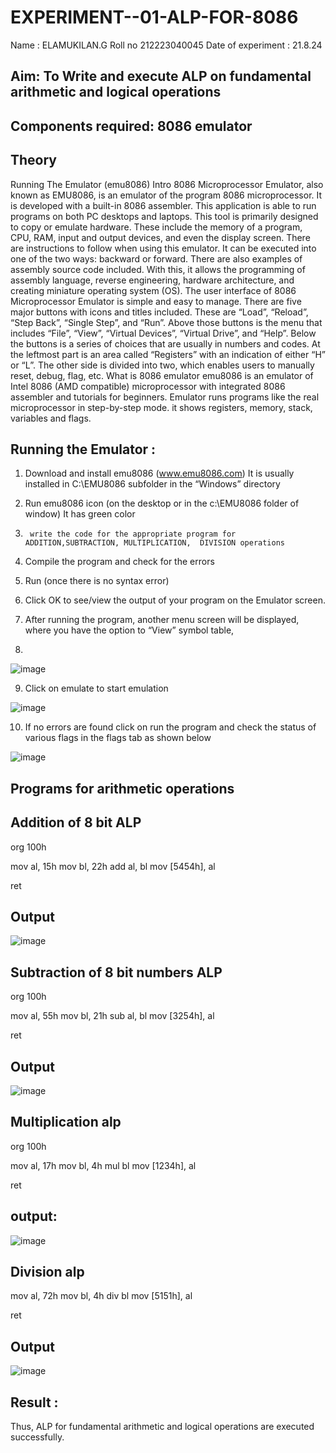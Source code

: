 # EXPERIMENT--01-ALP-FOR-8086
Name : ELAMUKILAN.G
Roll no 212223040045
Date of experiment : 21.8.24





## Aim: To Write and execute ALP on fundamental arithmetic and logical operations
## Components required: 8086  emulator 
## Theory 
Running The Emulator (emu8086) Intro 8086 Microprocessor Emulator, also known as EMU8086, is an emulator of the program 8086 microprocessor. It is developed with a built-in 8086 assembler. This application is able to run programs on both PC desktops and laptops. This tool is primarily designed to copy or emulate hardware. These include the memory of a program, CPU, RAM, input and output devices, and even the display screen. There are instructions to follow when using this emulator. It can be executed into one of the two ways: backward or forward. There are also examples of assembly source code included. With this, it allows the programming of assembly language, reverse engineering, hardware architecture, and creating miniature operating system (OS). The user interface of 8086 Microprocessor Emulator is simple and easy to manage. There are five major buttons with icons and titles included. These are “Load”, “Reload”, “Step Back”, “Single Step”, and “Run”. Above those buttons is the menu that includes “File”, “View”, “Virtual Devices”, “Virtual Drive”, and “Help”. Below the buttons is a series of choices that are usually in numbers and codes. At the leftmost part is an area called “Registers” with an indication of either “H” or “L”. The other side is divided into two, which enables users to manually reset, debug, flag, etc. What is 8086 emulator emu8086 is an emulator of Intel 8086 (AMD compatible) microprocessor with integrated 8086 assembler and tutorials for beginners. Emulator runs programs like the real microprocessor in step-by-step mode. it shows registers, memory, stack, variables and flags.


 ## Running the Emulator :
1.	Download and install emu8086 (www.emu8086.com) It is usually installed in C:\EMU8086 subfolder in the “Windows” directory
2.	  Run  emu8086 icon (on the desktop or in the c:\EMU8086 folder of window) It has green color 
 
 
3.		write the code for the appropriate program for ADDITION,SUBTRACTION, MULTIPLICATION,  DIVISION operations 

4.	 Compile the program and check for the errors 
5.	Run (once there is no syntax error) 

6.	Click OK to see/view the output of your program on the Emulator screen. 


7.	After running the program, another menu screen will be displayed, where you have the option to “View” symbol table,
8.	 


![image](https://user-images.githubusercontent.com/36288975/189273263-d65baae9-4b8f-4723-afb3-c0ffa4052b04.png)











9.	Click on emulate to start emulation 








![image](https://user-images.githubusercontent.com/36288975/189273273-9bb36ec1-e2e8-4892-8d35-37707332bfdc.png)








10.	If no errors are found click on run the program and check the status of various flags in the flags tab as shown below 






![image](https://user-images.githubusercontent.com/36288975/189273277-113a2a33-4a40-4ff8-95a5-ecd3a1f504fe.png)







## Programs for arithmetic  operations

## Addition  of 8 bit ALP 

org 100h

mov al, 15h
mov bl, 22h
add al, bl
mov [5454h], al

ret


## Output  

![image](https://github.com/user-attachments/assets/07cc3b36-e4d9-4f35-8a50-03b25eb232b6)

 
## Subtraction   of 8 bit numbers  ALP 

org 100h

mov al, 55h
mov bl, 21h
sub al, bl
mov [3254h], al

ret
 
## Output  

![image](https://github.com/user-attachments/assets/bf7302a8-e331-4da1-86b7-9daa0910cf16)

## Multiplication alp 
org 100h

mov al, 17h
mov bl, 4h
mul bl
mov [1234h], al

ret
## output:
![image](https://github.com/user-attachments/assets/d2123b3f-51a0-44db-a9ca-77f8e40f97eb)


## Division alp 


mov al, 72h
mov bl, 4h
div bl
mov [5151h], al

ret
## Output  


![image](https://github.com/user-attachments/assets/bd9810b2-b733-4d31-b11e-eb0cc9ee22a1)


## Result :

Thus, ALP for fundamental arithmetic and logical operations are executed successfully.
 









